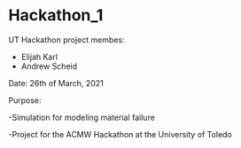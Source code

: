 # Hackathon_1
UT Hackathon project
membes:
  - Elijah Karl
  - Andrew Scheid

Date: 26th of March, 2021

Purpose: 

-Simulation for modeling material failure

-Project for the ACMW Hackathon at the University of Toledo 
